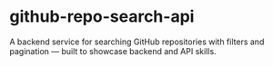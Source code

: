 # github-repo-search-api
A backend service for searching GitHub repositories with filters and pagination — built to showcase backend and API skills.
